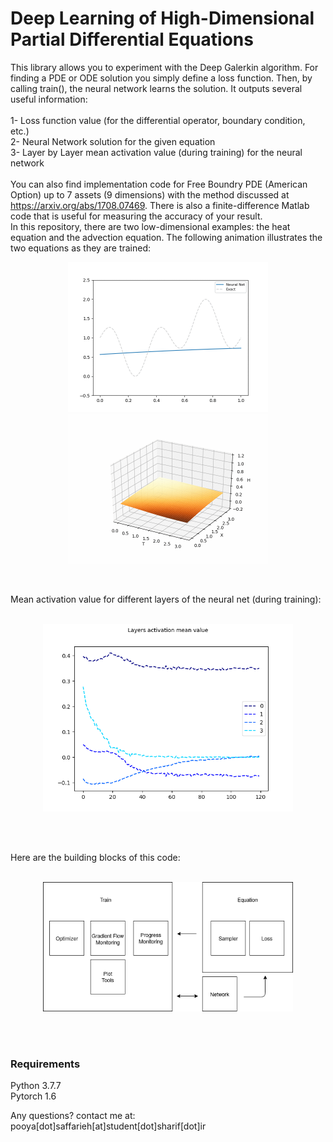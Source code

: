 # Deep Learning of High-Dimensional Partial Differential Equations

This library allows you to experiment with the Deep Galerkin algorithm. For finding a PDE or ODE solution you simply define a loss function. Then, by calling train(), the neural network learns the solution. It outputs several useful information:
<br>
<br>
1- Loss function value (for the differential operator, boundary condition, etc.) <br>
2- Neural Network solution for the given equation  <br>
3- Layer by Layer mean activation value (during training) for the neural network <br>
<br>
You can also find implementation code for Free Boundry PDE (American Option) up to 7 assets (9 dimensions) with the method discussed at https://arxiv.org/abs/1708.07469. There is also a finite-difference Matlab code that is useful for measuring the accuracy of your result.
<br>
In this repository, there are two low-dimensional examples: the heat equation and the advection equation. The following animation illustrates the two equations as they are trained:
<br>
<p align="center">
<img src="https://github.com/pooyasf/DGM/blob/main/Advection/anim/advection_anim.gif?raw=true" width="320">


<img src="https://github.com/pooyasf/DGM/blob/main/Heat/anim/heat_anim.gif?raw=true" width="320">
</p>

<br>

Mean activation value for different layers of the neural net (during training):
<br><br>

<p align="center">
<img src="https://github.com/pooyasf/DGM/blob/main/Docs/heat_layers_activ_value.png?raw=true" width="400" >
</p>

<br><br>


Here are the building blocks of this code:
<br><br>

<p align="center">
<img src="https://github.com/pooyasf/DGM/blob/main/Docs/LibraryDiagram.png?raw=true" width="400" >
</p>

<br><br>

### Requirements

Python 3.7.7 <br>
Pytorch 1.6

Any questions? contact me at: pooya[dot]saffarieh[at]student[dot]sharif[dot]ir
